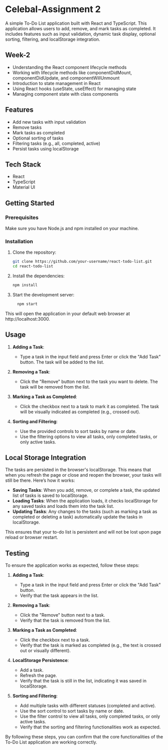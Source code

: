 # Celebal-Assignment 2

A simple To-Do List application built with React and TypeScript. This application allows users to add, remove, and mark tasks as completed. It includes features such as input validation, dynamic task display, optional sorting, filtering, and localStorage integration.

## Week-2 

- Understanding the React component lifecycle methods
- Working with lifecycle methods like componentDidMount, componentDidUpdate, and componentWillUnmount
- Introduction to state management in React
- Using React hooks (useState, useEffect) for managing state
- Managing component state with class components

## Features

- Add new tasks with input validation
- Remove tasks
- Mark tasks as completed
- Optional sorting of tasks
- Filtering tasks (e.g., all, completed, active)
- Persist tasks using localStorage

## Tech Stack

- React
- TypeScript
- Material UI

## Getting Started

### Prerequisites

Make sure you have Node.js and npm installed on your machine.

### Installation

1. Clone the repository:
   ```sh
   git clone https://github.com/your-username/react-todo-list.git
   cd react-todo-list


2. Install the dependencies:
   ```sh
   npm install
   
3. Start the development server:
   ```sh
     npm start
   
  This will open the application in your default web browser at http://localhost:3000.

## Usage

1. **Adding a Task**:
   - Type a task in the input field and press Enter or click the "Add Task" button. The task will be added to the list.

2. **Removing a Task**:
   - Click the "Remove" button next to the task you want to delete. The task will be removed from the list.

3. **Marking a Task as Completed**:
   - Click the checkbox next to a task to mark it as completed. The task will be visually indicated as completed (e.g., crossed out).

4. **Sorting and Filtering**:
   - Use the provided controls to sort tasks by name or date.
   - Use the filtering options to view all tasks, only completed tasks, or only active tasks.

## Local Storage Integration

The tasks are persisted in the browser's localStorage. This means that when you refresh the page or close and reopen the browser, your tasks will still be there. Here’s how it works:

- **Saving Tasks**: When you add, remove, or complete a task, the updated list of tasks is saved to localStorage.
- **Loading Tasks**: When the application loads, it checks localStorage for any saved tasks and loads them into the task list.
- **Updating Tasks**: Any changes to the tasks (such as marking a task as completed or deleting a task) automatically update the tasks in localStorage.

This ensures that your to-do list is persistent and will not be lost upon page reload or browser restart.

## Testing

To ensure the application works as expected, follow these steps:

1. **Adding a Task**:
   - Type a task in the input field and press Enter or click the "Add Task" button.
   - Verify that the task appears in the list.

2. **Removing a Task**:
   - Click the "Remove" button next to a task.
   - Verify that the task is removed from the list.

3. **Marking a Task as Completed**:
   - Click the checkbox next to a task.
   - Verify that the task is marked as completed (e.g., the text is crossed out or visually different).

4. **LocalStorage Persistence**:
   - Add a task.
   - Refresh the page.
   - Verify that the task is still in the list, indicating it was saved in localStorage.

5. **Sorting and Filtering**:
   - Add multiple tasks with different statuses (completed and active).
   - Use the sort control to sort tasks by name or date.
   - Use the filter control to view all tasks, only completed tasks, or only active tasks.
   - Verify that the sorting and filtering functionalities work as expected.

By following these steps, you can confirm that the core functionalities of the To-Do List application are working correctly.

   
